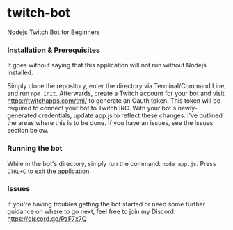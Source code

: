 # twitch-bot
Nodejs Twitch Bot for Beginners

### Installation & Prerequisites
It goes without saying that this application will not run without Nodejs installed.

Simply clone the repository, enter the directory via Terminal/Command Line, and run `npm init`. Afterwards, create a Twitch account for your bot and visit https://twitchapps.com/tmi/ to generate an Oauth token. This token will be required to connect your bot to Twitch IRC. With your bot's newly-generated credentials, update app.js to reflect these changes. I've outlined the areas where this is to be done. If you have an issues, see the Issues section below.

### Running the bot
While in the bot's directory, simply run the command: `node app.js`. Press `CTRL+C` to exit the application.

### Issues
If you're having troubles getting the bot started or need some further guidance on where to go next, feel free to join my Discord: https://discord.gg/PzF7x7Q
